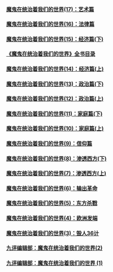 #### [魔鬼在统治着我们的世界(17)：艺术篇](../pages/nsc422/n10499093.md?t=03120304)
#### [魔鬼在统治着我们的世界(16)：法律篇](../pages/nsc422/n10485969.md?t=03120304)
#### [魔鬼在统治着我们的世界(15)：经济篇(下)](../pages/nsc422/n10469975.md?t=03120304)
#### [《魔鬼在统治着我们的世界》全书目录](../pages/nsc422/n10464261.md?t=03120304)
#### [魔鬼在统治着我们的世界(14)：经济篇(上)](../pages/nsc422/n10457370.md?t=03120304)
#### [魔鬼在统治着我们的世界(13)：政治篇(下)](../pages/nsc422/n10448270.md?t=03120304)
#### [魔鬼在统治着我们的世界(12)：政治篇(上)](../pages/nsc422/n10444576.md?t=03120304)
#### [魔鬼在统治着我们的世界(11)：家庭篇(下)](../pages/nsc422/n10440961.md?t=03120304)
#### [魔鬼在统治着我们的世界(10)：家庭篇(上)](../pages/nsc422/n10435448.md?t=03120304)
#### [魔鬼在统治着我们的世界(9)：信仰篇](../pages/nsc422/n10432159.md?t=03120304)
#### [魔鬼在统治着我们的世界(8)：渗透西方(下)](../pages/nsc422/n10429603.md?t=03120304)
#### [魔鬼在统治着我们的世界(7)：渗透西方(上)](../pages/nsc422/n10426013.md?t=03120304)
#### [魔鬼在统治着我们的世界(6)：输出革命](../pages/nsc422/n10421536.md?t=03120304)
#### [魔鬼在统治着我们的世界(5)：东方杀戮](../pages/nsc422/n10417707.md?t=03120304)
#### [魔鬼在统治着我们的世界(4)：欧洲发端](../pages/nsc422/n10414890.md?t=03120304)
#### [魔鬼在统治着我们的世界(3)：毁人36计](../pages/nsc422/n10411583.md?t=03120304)
#### [九评编辑部：魔鬼在统治着我们的世界(2)](../pages/nsc422/n10410036.md?t=03120304)
#### [九评编辑部：魔鬼在统治着我们的世界 (1)](../pages/nsc422/n10406825.md?t=03120304)

